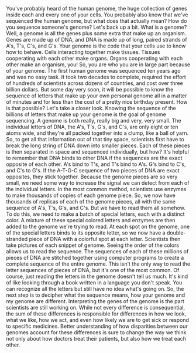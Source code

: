 
You&#39;ve probably heard of the human genome,
the huge collection of genes
inside each and every one of your cells.
You probably also know
that we&#39;ve sequenced the human genome,
but what does that actually mean?
How do you sequence someone&#39;s genome?
Let&#39;s back up a bit.
What is a genome?
Well, a genome is all the genes plus some extra
that make up an organism.
Genes are made up of DNA,
and DNA is made up of long, paired strands
of A&#39;s,
T&#39;s,
C&#39;s,
and G&#39;s.
Your genome is the code
that your cells use to know how to behave.
Cells interacting together make tissues.
Tissues cooperating with each other make organs.
Organs cooperating with each other
make an organism,
you!
So, you are who you are
in large part because of your genome.
The first human genome
was sequenced ten years ago
and was no easy task.
It took two decades to complete,
required the effort of hundreds of scientists
across dozens of countries,
and cost over three billion dollars.
But some day very soon,
it will be possible to know the sequence of letters
that make up your own personal genome
all in a matter of minutes
and for less than the cost
of a pretty nice birthday present.
How is that possible?
Let&#39;s take a closer look.
Knowing the sequence of the billions of letters
that make up your genome
is the goal of genome sequencing.
A genome is both really, really big
and very, very small.
The individual letters of DNA,
the A&#39;s, T&#39;s, G&#39;s, and C&#39;s,
are only eight or ten atoms wide,
and they&#39;re all packed together into a clump,
like a ball of yarn.
So, to get all that information
out of that tiny space,
scientists first have to break
the long string of DNA down into smaller pieces.
Each of these pieces is then separated in space
and sequenced individually,
but how?
It&#39;s helpful to remember
that DNA binds to other DNA
if the sequences are the exact opposite of each other.
A&#39;s bind to T&#39;s,
and T&#39;s bind to A&#39;s.
G&#39;s bind to C&#39;s,
and C&#39;s to G&#39;s.
If the A-T-G-C sequence of two pieces of DNA
are exact opposites,
they stick together.
Because the genome pieces
are so very small,
we need some way to increase
the signal we can detect
from each of the individual letters.
In the most common method,
scientists use enzymes to make thousands of copies
of each genome piece.
So, we now have thousands of replicas
of each of the genome pieces,
all with the same sequence
of A&#39;s, T&#39;s, G&#39;s, and C&#39;s.
But we have to read them all somehow.
To do this, we need to make
a batch of special letters,
each with a distinct color.
A mixture of these special colored letters and enzymes
are then added to the genome
we&#39;re trying to read.
At each spot on the genome,
one of the special letters
binds to its opposite letter,
so we now have a double-stranded piece of DNA
with a colorful spot at each letter.
Scientists then take pictures
of each snippet of genome.
Seeing the order of the colors
allows us to read the sequence.
The sequences of each
of these millions of pieces of DNA
are stitched together using computer programs
to create a complete sequence of the entire genome.
This isn&#39;t the only way
to read the letter sequences of pieces of DNA,
but it&#39;s one of the most common.
Of course, just reading the letters in the genome
doesn&#39;t tell us much.
It&#39;s kind of like looking through a book
written in a language you don&#39;t speak.
You can recognize all the letters
but still have no idea what&#39;s going on.
So, the next step is to decipher
what the sequence means,
how your genome and my genome are different.
Interpreting the genes of the genome
is the part scientists are still working on.
While not every difference is consequential,
the sum of these differences
is responsible for differences
in how we look,
what we like,
how we act,
and even how likely we are to get sick
or respond to specific medicines.
Better understanding of how disparities
between our genomes
account for these differences
is sure to change the way we think
not only about how doctors treat their patients,
but also how we treat each other.
